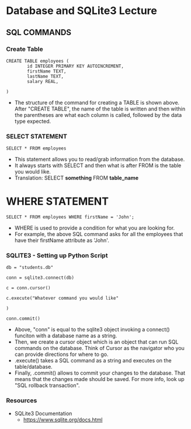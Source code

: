 # Database and SQLite3 Lecture

## SQL COMMANDS

### Create Table
```
CREATE TABLE employees (
		id INTEGER PRIMARY KEY AUTOINCREMENT,
		firstName TEXT,
		lastName TEXT,
		salary REAL,

)
```




- The structure of the command for creating a TABLE is shown above. After "CREATE TABLE", the name of the table is written and then within the parentheses are what each column is called, followed by the data type expected.

### SELECT STATEMENT
```
SELECT * FROM employees
```
- This statement allows you to read/grab information from the database.
- It always starts with SELECT and then what is after FROM is the table you would like.
- Translation: SELECT **something** FROM **table_name**

# WHERE STATEMENT
```
SELECT * FROM employees WHERE firstName = 'John';
```
- WHERE is used to provide a condition for what you are looking for.
- For example, the above SQL command asks for all the employees that have their firstName attribute as 'John'.

### SQLITE3 - Setting up Python Script
```
db = "students.db"

conn = sqlite3.connect(db)

c = conn.cursor()

c.execute("Whatever command you would like"

)

conn.commit()
```
- Above, "conn" is equal to the sqlite3 object invoking a connect() funciton with a database name as a string.
- Then, we create a cursor object which is an object that can run SQL commands on the database. Think of Cursor as the navigator who you can provide directions for where to go.
- .execute() takes a SQL command as a string and executes on the table/database.
- Finally, .commit() allows to commit your changes to the database. That means that the changes made should be saved. For more info, look up "SQL rollback transaction".

### Resources 
- SQLite3 Documentation
	- https://www.sqlite.org/docs.html
